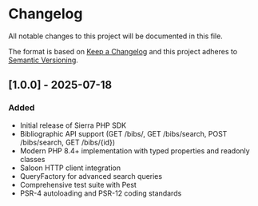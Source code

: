 # Changelog

All notable changes to this project will be documented in this file.

The format is based on [Keep a Changelog](http://keepachangelog.com/)
and this project adheres to [Semantic Versioning](http://semver.org/).

## [1.0.0] - 2025-07-18

### Added

- Initial release of Sierra PHP SDK
- Bibliographic API support (GET /bibs/, GET /bibs/search, POST /bibs/search, GET /bibs/{id})
- Modern PHP 8.4+ implementation with typed properties and readonly classes
- Saloon HTTP client integration
- QueryFactory for advanced search queries
- Comprehensive test suite with Pest
- PSR-4 autoloading and PSR-12 coding standards
